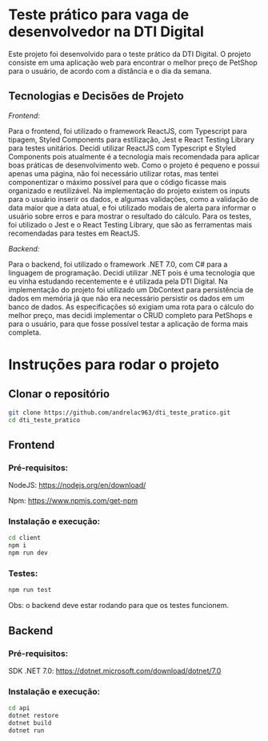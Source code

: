 # Teste prático para vaga de desenvolvedor na DTI Digital
Este projeto foi desenvolvido para o teste prático da DTI Digital. O projeto consiste em uma aplicação web para encontrar o melhor preço de PetShop para o usuário, de acordo com a distância e o dia da semana.

## Tecnologias e Decisões de Projeto

*Frontend:*

Para o frontend, foi utilizado o framework ReactJS, com Typescript para tipagem, Styled Components para estilização, Jest e React Testing Library para testes unitários. Decidi utilizar ReactJS com Typescript e Styled Components pois atualmente é a tecnologia mais recomendada para aplicar boas práticas de desenvolvimento web. Como o projeto é pequeno e possui apenas uma página, não foi necessário utilizar rotas, mas tentei componentizar o máximo possível para que o código ficasse mais organizado e reutilizável. Na implementação do projeto existem os inputs para o usuário inserir os dados, e algumas validações, como a validação de data maior que a data atual, e foi utilizado modais de alerta para informar o usuário sobre erros e para mostrar o resultado do cálculo. Para os testes, foi utilizado o Jest e o React Testing Library, que são as ferramentas mais recomendadas para testes em ReactJS.


*Backend:*

Para o backend, foi utilizado o framework .NET 7.0, com C# para a linguagem de programação. Decidi utilizar .NET pois é uma tecnologia que eu vinha estudando recentemente e é utilizada pela DTI Digital. Na implementação do projeto foi utilizado um DbContext para persistência de dados em memória já que não era necessário persistir os dados em um banco de dados. As especificações só exigiam uma rota para o cálculo do melhor preço, mas decidi implementar o CRUD completo para PetShops e para o usuário, para que fosse possível testar a aplicação de forma mais completa.


# Instruções para rodar o projeto

## Clonar o repositório
```bash
git clone https://github.com/andrelac963/dti_teste_pratico.git
cd dti_teste_pratico
```

## Frontend

### Pré-requisitos:
NodeJS: https://nodejs.org/en/download/

Npm: https://www.npmjs.com/get-npm

### Instalação e execução:
```bash
cd client
npm i
npm run dev
```

### Testes:
```bash
npm run test
```
Obs: o backend deve estar rodando para que os testes funcionem.

## Backend

### Pré-requisitos:
SDK .NET 7.0: https://dotnet.microsoft.com/download/dotnet/7.0

### Instalação e execução:
```bash
cd api
dotnet restore
dotnet build
dotnet run
```